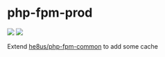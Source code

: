 # php-fpm-prod

[![](https://images.microbadger.com/badges/version/he8us/php-fpm-prod.svg)](http://microbadger.com/images/he8us/php-fpm-prod "Get your own version badge on microbadger.com")
[![](https://images.microbadger.com/badges/image/he8us/php-fpm-prod.svg)](http://microbadger.com/images/he8us/php-fpm-prod "Get your own image badge on microbadger.com")


Extend [he8us/php-fpm-common](https://hub.docker.com/r/he8us/php-fpm-common/) to add some cache
